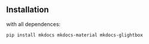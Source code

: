 ## Installation

with all dependences:

```bash
pip install mkdocs mkdocs-material mkdocs-glightbox
```